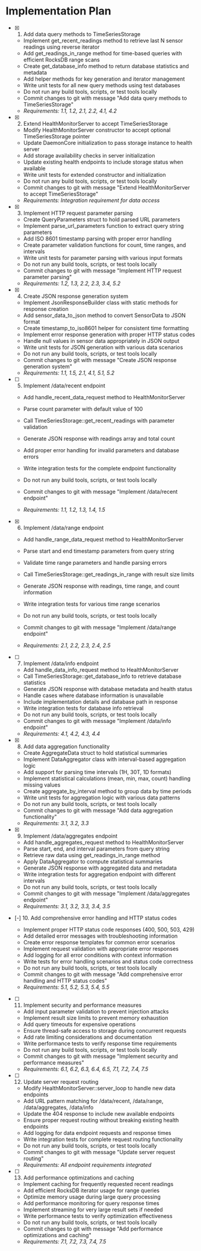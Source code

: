 # Implementation Plan

- [x] 1. Add data query methods to TimeSeriesStorage



  - Implement get_recent_readings method to retrieve last N sensor readings using reverse iterator
  - Add get_readings_in_range method for time-based queries with efficient RocksDB range scans
  - Create get_database_info method to return database statistics and metadata
  - Add helper methods for key generation and iterator management
  - Write unit tests for all new query methods using test databases
  - Do not run any build tools, scripts, or test tools locally
  - Commit changes to git with message "Add data query methods to TimeSeriesStorage"
  - _Requirements: 1.1, 1.2, 2.1, 2.2, 4.1, 4.2_

- [x] 2. Extend HealthMonitorServer to accept TimeSeriesStorage



  - Modify HealthMonitorServer constructor to accept optional TimeSeriesStorage pointer
  - Update DaemonCore initialization to pass storage instance to health server
  - Add storage availability checks in server initialization
  - Update existing health endpoints to include storage status when available
  - Write unit tests for extended constructor and initialization
  - Do not run any build tools, scripts, or test tools locally
  - Commit changes to git with message "Extend HealthMonitorServer to accept TimeSeriesStorage"
  - _Requirements: Integration requirement for data access_

- [x] 3. Implement HTTP request parameter parsing



  - Create QueryParameters struct to hold parsed URL parameters
  - Implement parse_url_parameters function to extract query string parameters
  - Add ISO 8601 timestamp parsing with proper error handling
  - Create parameter validation functions for count, time ranges, and intervals
  - Write unit tests for parameter parsing with various input formats
  - Do not run any build tools, scripts, or test tools locally
  - Commit changes to git with message "Implement HTTP request parameter parsing"
  - _Requirements: 1.2, 1.3, 2.2, 2.3, 3.4, 5.2_

- [x] 4. Create JSON response generation system



  - Implement JsonResponseBuilder class with static methods for response creation
  - Add sensor_data_to_json method to convert SensorData to JSON format
  - Create timestamp_to_iso8601 helper for consistent time formatting
  - Implement error response generation with proper HTTP status codes
  - Handle null values in sensor data appropriately in JSON output
  - Write unit tests for JSON generation with various data scenarios
  - Do not run any build tools, scripts, or test tools locally
  - Commit changes to git with message "Create JSON response generation system"
  - _Requirements: 1.1, 1.5, 2.1, 4.1, 5.1, 5.2_




- [ ] 5. Implement /data/recent endpoint
  - Add handle_recent_data_request method to HealthMonitorServer
  - Parse count parameter with default value of 100
  - Call TimeSeriesStorage::get_recent_readings with parameter validation
  - Generate JSON response with readings array and total count
  - Add proper error handling for invalid parameters and database errors
  - Write integration tests for the complete endpoint functionality

  - Do not run any build tools, scripts, or test tools locally
  - Commit changes to git with message "Implement /data/recent endpoint"
  - _Requirements: 1.1, 1.2, 1.3, 1.4, 1.5_

- [x] 6. Implement /data/range endpoint



  - Add handle_range_data_request method to HealthMonitorServer
  - Parse start and end timestamp parameters from query string
  - Validate time range parameters and handle parsing errors
  - Call TimeSeriesStorage::get_readings_in_range with result size limits
  - Generate JSON response with readings, time range, and count information
  - Write integration tests for various time range scenarios
  - Do not run any build tools, scripts, or test tools locally
  - Commit changes to git with message "Implement /data/range endpoint"



  - _Requirements: 2.1, 2.2, 2.3, 2.4, 2.5_

- [ ] 7. Implement /data/info endpoint
  - Add handle_data_info_request method to HealthMonitorServer
  - Call TimeSeriesStorage::get_database_info to retrieve database statistics
  - Generate JSON response with database metadata and health status
  - Handle cases where database information is unavailable
  - Include implementation details and database path in response
  - Write integration tests for database info retrieval
  - Do not run any build tools, scripts, or test tools locally
  - Commit changes to git with message "Implement /data/info endpoint"
  - _Requirements: 4.1, 4.2, 4.3, 4.4_

- [x] 8. Add data aggregation functionality



  - Create AggregateData struct to hold statistical summaries
  - Implement DataAggregator class with interval-based aggregation logic
  - Add support for parsing time intervals (1H, 30T, 1D formats)
  - Implement statistical calculations (mean, min, max, count) handling missing values
  - Create aggregate_by_interval method to group data by time periods
  - Write unit tests for aggregation logic with various data patterns
  - Do not run any build tools, scripts, or test tools locally
  - Commit changes to git with message "Add data aggregation functionality"
  - _Requirements: 3.1, 3.2, 3.3_

- [x] 9. Implement /data/aggregates endpoint



  - Add handle_aggregates_request method to HealthMonitorServer
  - Parse start, end, and interval parameters from query string
  - Retrieve raw data using get_readings_in_range method
  - Apply DataAggregator to compute statistical summaries
  - Generate JSON response with aggregated data and metadata
  - Write integration tests for aggregation endpoint with different intervals
  - Do not run any build tools, scripts, or test tools locally
  - Commit changes to git with message "Implement /data/aggregates endpoint"
  - _Requirements: 3.1, 3.2, 3.3, 3.4, 3.5_

- [-] 10. Add comprehensive error handling and HTTP status codes

  - Implement proper HTTP status code responses (400, 500, 503, 429)
  - Add detailed error messages with troubleshooting information
  - Create error response templates for common error scenarios
  - Implement request validation with appropriate error responses
  - Add logging for all error conditions with context information
  - Write tests for error handling scenarios and status code correctness
  - Do not run any build tools, scripts, or test tools locally
  - Commit changes to git with message "Add comprehensive error handling and HTTP status codes"
  - _Requirements: 5.1, 5.2, 5.3, 5.4, 5.5_

- [ ] 11. Implement security and performance measures
  - Add input parameter validation to prevent injection attacks
  - Implement result size limits to prevent memory exhaustion
  - Add query timeouts for expensive operations
  - Ensure thread-safe access to storage during concurrent requests
  - Add rate limiting considerations and documentation
  - Write performance tests to verify response time requirements
  - Do not run any build tools, scripts, or test tools locally
  - Commit changes to git with message "Implement security and performance measures"
  - _Requirements: 6.1, 6.2, 6.3, 6.4, 6.5, 7.1, 7.2, 7.4, 7.5_

- [ ] 12. Update server request routing
  - Modify HealthMonitorServer::server_loop to handle new data endpoints
  - Add URL pattern matching for /data/recent, /data/range, /data/aggregates, /data/info
  - Update the 404 response to include new available endpoints
  - Ensure proper request routing without breaking existing health endpoints
  - Add logging for data endpoint requests and response times
  - Write integration tests for complete request routing functionality
  - Do not run any build tools, scripts, or test tools locally
  - Commit changes to git with message "Update server request routing"
  - _Requirements: All endpoint requirements integrated_

- [ ] 13. Add performance optimizations and caching
  - Implement caching for frequently requested recent readings
  - Add efficient RocksDB iterator usage for range queries
  - Optimize memory usage during large query processing
  - Add performance monitoring for query response times
  - Implement streaming for very large result sets if needed
  - Write performance tests to verify optimization effectiveness
  - Do not run any build tools, scripts, or test tools locally
  - Commit changes to git with message "Add performance optimizations and caching"
  - _Requirements: 7.1, 7.2, 7.3, 7.4, 7.5_